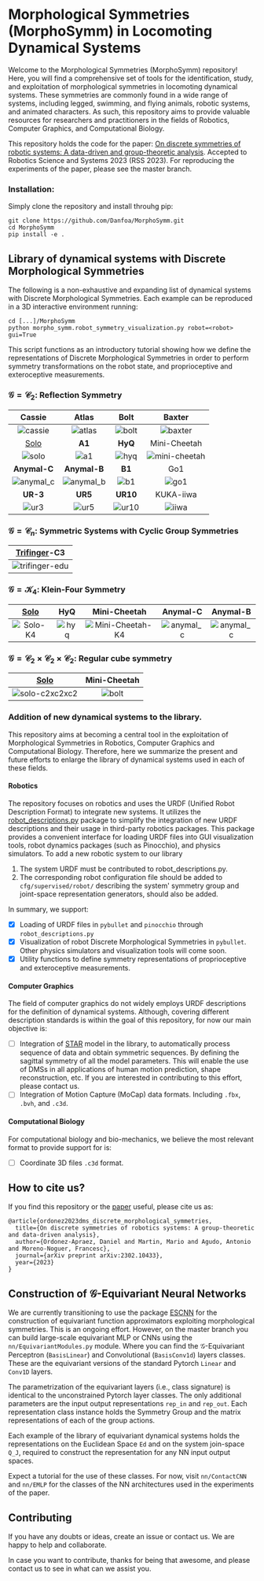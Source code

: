 # Morphological Symmetries (MorphoSymm) in Locomoting Dynamical Systems


Welcome to the Morphological Symmetries (MorphoSymm) repository! Here, you will find a comprehensive set of tools for the identification, study, and exploitation of morphological symmetries in locomoting dynamical systems. These symmetries are commonly found in a wide range of systems, including legged, swimming, and flying animals, robotic systems, and animated characters. As such, this repository aims to provide valuable resources for researchers and practitioners in the fields of Robotics, Computer Graphics, and Computational Biology.



This repository holds the code for the paper: [On discrete symmetries of robotic systems: A data-driven and group-theoretic analysis](https://scholar.google.it/scholar?q=on+discrete+symmetries+of+robotic+systems:+a+data-driven+and+group-theoretic+analysis&hl=en&as_sdt=0&as_vis=1&oi=scholart). 
Accepted to Robotics Science and Systems 2023 (RSS 2023). For reproducing the experiments of the paper, please see the master branch.
### Installation:
Simply clone the repository and install throuhg pip:
```
git clone https://github.com/Danfoa/MorphoSymm.git
cd MorphoSymm
pip install -e .
```
## Library of dynamical systems with Discrete Morphological Symmetries 
The following is a non-exhaustive and expanding list of dynamical systems with Discrete Morphological Symmetries. Each example can be
reproduced in a 3D interactive environment running:
```
cd [...]/MorphoSymm
python morpho_symm.robot_symmetry_visualization.py robot=<robot> gui=True 
```
This script functions as an introductory tutorial showing how we define the representations of Discrete Morphological Symmetries in order to perform symmetry transformations on the robot state, and proprioceptive and exteroceptive measurements.
### $\mathcal{G}=\mathcal{C}_2$: Reflection Symmetry
|                                    Cassie                                    |                                                    Atlas   	                                                     |                           Bolt   	                           |                                   Baxter 	                                   |   
|:----------------------------------------------------------------------------:|:----------------------------------------------------------------------------------------------------------------:|:------------------------------------------------------------:|:----------------------------------------------------------------------------:|
|       ![cassie](paper/animations/cassie-C2-symmetries_anim_static.gif)       | 	 ![atlas](https://user-images.githubusercontent.com/8356912/200183197-94242c57-bd9d-41cb-8a0b-509dceef5cb9.gif) | ![bolt](paper/animations/bolt-C2-symmetries_anim_static.gif) |       ![baxter](paper/animations/baxter-C2-symmetries_anim_static.gif)       | 	        
 | [Solo](https://open-dynamic-robot-initiative.github.io/)  	                	 |                                                    **A1**   	                                                    |                          **HyQ**  	                          |                                Mini-Cheetah	                                 |   
|         ![solo](paper/animations/solo-C2-symmetries_anim_static.gif)         |                             ![a1](paper/animations/a1-C2-symmetries_anim_static.gif)                             |  ![hyq](paper/animations/hyq-C2-symmetries_anim_static.gif)  | ![mini-cheetah](paper/animations/mini_cheetah-C2-symmetries_anim_static.gif) |
|                       **Anymal-C** 	                	                        |                                                 **Anymal-B**   	                                                 |                          **B1**  	                           |                                     Go1	                                     |   
|     ![anymal_c](paper/animations/anymal_c-C2-symmetries_anim_static.gif)     |                       ![anymal_b](paper/animations/anymal_b-C2-symmetries_anim_static.gif)                       |   ![b1](paper/animations/b1-C2-symmetries_anim_static.gif)   |          ![go1](paper/animations/go1-C2-symmetries_anim_static.gif)          |
|                         **UR-3**  	                	                         |                                                   **UR5**   	                                                    |                         **UR10**  	                          |                                  KUKA-iiwa	                                  |   
|          ![ur3](paper/animations/ur3-C2-symmetries_anim_static.gif)          |                            ![ur5](paper/animations/ur5-C2-symmetries_anim_static.gif)                            | ![ur10](paper/animations/ur10-C2-symmetries_anim_static.gif) |         ![iiwa](paper/animations/iiwa-C2-symmetries_anim_static.gif)         |

### $\mathcal{G}=\mathcal{C}_n$: Symmetric Systems with Cyclic Group Symmetries 
|       [Trifinger](https://sites.google.com/view/trifinger/home-page)-C3 	       |   
|:-------------------------------------------------------------------------------:|
| 	![trifinger-edu](paper/animations/trifinger_edu-C3-symmetries_anim_static.gif) | 	        

### $\mathcal{G}=\mathcal{K}_4$: Klein-Four Symmetry
| [Solo](https://open-dynamic-robot-initiative.github.io/)|                                          HyQ 	                                          |                                        Mini-Cheetah                                        |                                 Anymal-C                                 |                                 Anymal-B                                 |
|:---------------------------------------------------------------------------------------------------------------:|:---------------------------------------------------------------------------------------:|:------------------------------------------------------------------------------------------:|:------------------------------------------------------------------------:|:------------------------------------------------------------------------:|
|                      	![Solo-K4](paper/animations/solo-Klein4-symmetries_anim_static.gif)                       | 	 ![hyq](paper/animations/hyq-Klein4-symmetries_anim_static.gif) | 	      ![Mini-Cheetah-K4](paper/animations/mini_cheetah-Klein4-symmetries_anim_static.gif) | ![anymal_c](paper/animations/anymal_c-Klein4-symmetries_anim_static.gif) | ![anymal_c](paper/animations/anymal_b-Klein4-symmetries_anim_static.gif) |

### $\mathcal{G}=\mathcal{C}_2\times\mathcal{C}_2\times\mathcal{C}_2$: Regular cube symmetry 
|                              [Solo](https://open-dynamic-robot-initiative.github.io/) 	                              |                                         Mini-Cheetah                                          |
|:--------------------------------------------------------------------------------------------------------------------:|:---------------------------------------------------------------------------------------------:|
|                     	![solo-c2xc2xc2](paper/animations/solo-C2xC2xC2-symmetries_anim_static.gif)                     | 	   ![bolt](paper/animations/mini_cheetah-C2xC2xC2-symmetries_anim_static.gif) |      

### Addition of new dynamical systems to the library.

This repository aims at becoming a central tool in the exploitation of Morphological Symmetries in Robotics, Computer Graphics and Computational Biology.
Therefore, here we summarize the present and future efforts to enlarge the library of dynamical systems used in each of these fields.

#### Robotics
The repository focuses on robotics and uses the URDF (Unified Robot Description Format) to integrate new systems. 
It utilizes the [robot_descriptions.py](https://github.com/robot-descriptions/robot_descriptions.py) package to simplify the integration of new URDF descriptions and their usage in 
third-party robotics packages. This package provides a convenient interface for loading URDF files into GUI 
visualization tools, robot dynamics packages (such as Pinocchio), and physics simulators. To add a new robotic system to our library
1. The system URDF must be contributed to robot_descriptions.py.
2. The corresponding robot configuration file should be added to `cfg/supervised/robot/` describing the system' symmetry group and joint-space representation generators, should also be added.

In summary, we support:

- [x] Loading of URDF files in `pybullet` and `pinocchio` through `robot_descriptions.py` 
- [x] Visualization of robot Discrete Morphological Symmetries in `pybullet`. Other physics simulators and visualization tools will come soon. 
- [x] Utility functions to define symmetry representations of proprioceptive and exteroceptive measurements.

#### Computer Graphics

The field of computer graphics do not widely employs URDF descriptions for the definition of dynamical systems. Although, covering different description standards is within the goal of this repository, 
for now our main objective is:

- [ ] Integration of [STAR](https://star.is.tue.mpg.de/) model in the library, to automatically process sequence of data and obtain symmetric sequences. 
By defining the sagittal symmetry of all the model parameters. This will enable the use of DMSs in all applications of human motion prediction, shape reconstruction, etc. 
If you are interested in contributing to this effort, please contact us.
- [ ] Integration of Motion Capture (MoCap) data formats. Including `.fbx`, `.bvh`, and `.c3d`. 

#### Computational Biology

For computational biology and bio-mechanics, we believe the most relevant format to provide support for is:
- [ ] Coordinate 3D files `.c3d` format. 

## How to cite us?
If you find this repository or the [paper](https://scholar.google.it/scholar?q=on+discrete+symmetries+of+robotic+systems:+a+data-driven+and+group-theoretic+analysis&hl=en&as_sdt=0&as_vis=1&oi=scholart) useful, please cite us as:
```
@article{ordonez2023dms_discrete_morphological_symmetries,
  title={On discrete symmetries of robotics systems: A group-theoretic and data-driven analysis},
  author={Ordonez-Apraez, Daniel and Martin, Mario and Agudo, Antonio and Moreno-Noguer, Francesc},
  journal={arXiv preprint arXiv:2302.10433},
  year={2023}
}
```

## Construction of $\mathcal{G}$-Equivariant Neural Networks

We are currently transitioning to use the package [ESCNN](https://github.com/QUVA-Lab/escnn) for the construction of 
equivariant function approximators exploiting morphological symmetries. This is an ongoing effort. However, on the master branch 
you can build large-scale equivariant MLP or CNNs using the `nn/EquivariantModules.py` module. Where you can find the $\mathcal{G}$-Equivariant Perceptron (`BasisLinear`) and Convolutional (`BasisConv1d`) layers classes. 
These are the equivariant versions of the standard Pytorch `Linear` and `Conv1D` layers. 

The parametrization of the equivariant layers (i.e., class signature) is identical to the unconstrained Pytorch layer classes.
The only additional parameters are the input output representations `rep_in` and `rep_out`. 
Each representation class instance holds the Symmetry Group and the matrix representations of each of the group actions.

Each example of the library of equivariant dynamical systems holds the representations on the Euclidean Space `Ed` and 
on the system join-space `Q_J`, required to construct the representation for any NN input output spaces.

Expect a tutorial for the use of these classes. For now, visit `nn/ContactCNN` and `nn/EMLP` for the classes of the 
NN architectures used in the experiments of the paper.

## Contributing

If you have any doubts or ideas, create an issue or contact us. We are happy to help and collaborate.

In case you want to contribute, thanks for being that awesome, and please contact us to see in what can we assist you. 